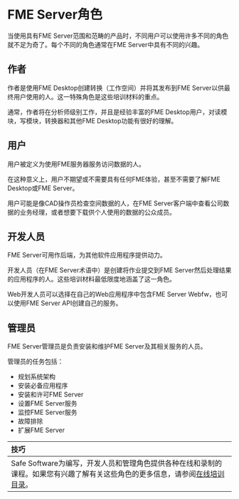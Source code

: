 # FME Server角色

当使用具有FME Server范围和范畴的产品时，不同用户可以使用许多不同的角色就不足为奇了。每个不同的角色通常在FME Server中具有不同的兴趣。

## 作者

作者是使用FME Desktop创建转换（工作空间）并将其发布到FME Server以供最终用户使用的人。这一特殊角色是这些培训材料的重点。

通常，作者将在分析师级别工作，并且是经验丰富的FME Desktop用户，对读模块，写模块，转换器和其他FME Desktop功能有很好的理解。

## 用户

用户被定义为使用FME服务器服务访问数据的人。

在这种意义上，用户不期望或不需要具有任何FME体验，甚至不需要了解FME Desktop或FME Server。

用户可能是像CAD操作员检查空间数据的人，在FME Server客户端中查看公司数据的业务经理，或者想要下载供个人使用的数据的公众成员。

## 开发人员

FME Server可用作后端，为其他软件应用程序提供动力。

开发人员（在FME Server术语中）是创建将作业提交到FME Server然后处理结果的应用程序的人。这些培训材料最低限度地涵盖了这一角色。

Web开发人员可以选择在自己的Web应用程序中包含FME Server Webfw，也可以使用FME Server API创建自己的服务。

## 管理员

FME Server管理员是负责安装和维护FME Server及其相关服务的人员。

管理员的任务包括：

* 规划系统架构
* 安装必备应用程序
* 安装和许可FME Server
* 设置FME Server服务
* 监控FME Server服务
* 故障排除
* 扩展FME Server

|  技巧 |
| :--- |
|  Safe Software为编写，开发人员和管理角色提供各种在线和录制的课程。如果您有兴趣了解有关这些角色的更多信息，请参阅[在线培训目录](https://www.safe.com/training/live-online/)。 |

